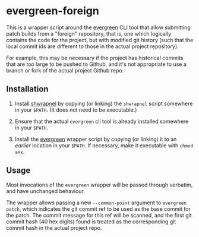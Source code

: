 evergreen-foreign
=================

This is a wrapper script around the [evergreen](https://github.com/evergreen-ci/evergreen) CLI tool that allow submitting patch builds from a "foreign" repository, that is, one which logically contains the code for the project, but with modified git history (such that the local commit ids are different to those in the actual project repository).

For example, this may be necessary if the project has historical commits that are too large to be pushed to Github, and it's not appropriate to use a branch or fork of the actual project Github repo.


Installation
------------

1. Install [shwrapnel](https://github.com/devkev/shwrapnel) by copying (or linking) the `shwrapnel` script somewhere in your `$PATH`.  (It does not need to be executable.)

2. Ensure that the actual `evergreen` cli tool is already installed somewhere in your `$PATH`.

3. Install the [evergreen](./evergreen) wrapper script by copying (or linking) it to an _*earlier*_ location in your `$PATH`.  If necessary, make it executable with `chmod a+x`.


Usage
-----

Most invocations of the `evergreen` wrapper will be passed through verbatim, and have unchanged behaviour.

The wrapper allows passing a new `--common-point` argument to `evergreen patch`, which indicates the git commit ref to be used as the base commit for the patch.  The commit message for this ref will be scanned, and the first git commit hash (40 hex digits) found is treated as the corresponding git commit hash in the actual project repo.

